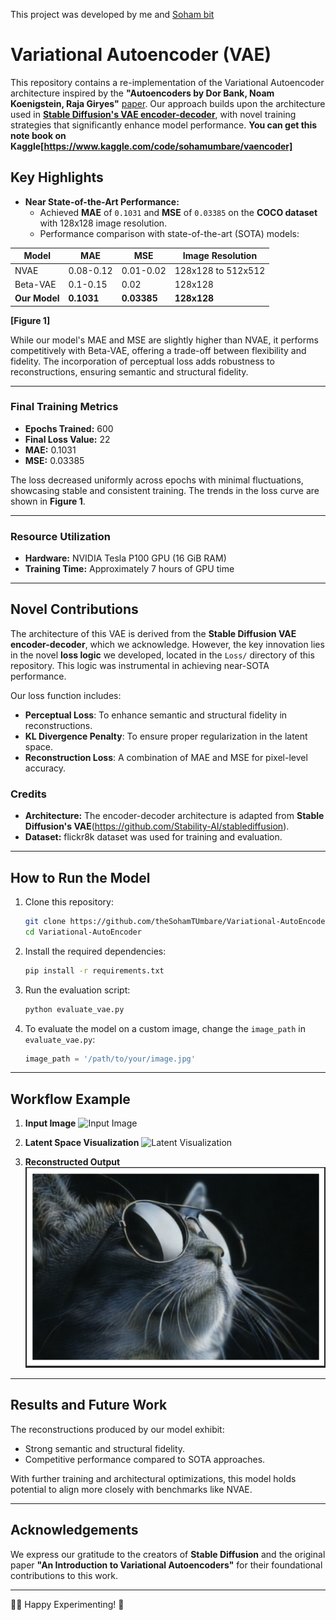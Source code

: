 This project was developed by me and [Soham bit](https://github.com/bit-soham)

# Variational Autoencoder (VAE)

This repository contains a re-implementation of the Variational Autoencoder architecture inspired by the **"Autoencoders by Dor Bank, Noam Koenigstein, Raja Giryes"** [paper](https://arxiv.org/abs/2003.05991). Our approach builds upon the architecture used in [**Stable Diffusion's VAE encoder-decoder**](https://github.com/Stability-AI/stablediffusion), with novel training strategies that significantly enhance model performance. **You can get this note book on Kaggle[https://www.kaggle.com/code/sohamumbare/vaencoder]**

## Key Highlights

- **Near State-of-the-Art Performance:**
  - Achieved **MAE** of `0.1031` and **MSE** of `0.03385` on the **COCO dataset** with 128x128 image resolution.
  - Performance comparison with state-of-the-art (SOTA) models:

| Model       | MAE       | MSE       | Image Resolution |
|-------------|-----------|-----------|------------------|
| NVAE        | 0.08-0.12 | 0.01-0.02 | 128x128 to 512x512 |
| Beta-VAE    | 0.1-0.15  | 0.02      | 128x128          |
| **Our Model** | **0.1031** | **0.03385** | **128x128**      |

**[Figure 1]**

While our model's MAE and MSE are slightly higher than NVAE, it performs competitively with Beta-VAE, offering a trade-off between flexibility and fidelity. The incorporation of perceptual loss adds robustness to reconstructions, ensuring semantic and structural fidelity.

---

### Final Training Metrics

- **Epochs Trained:** 600
- **Final Loss Value:** 22
- **MAE:** 0.1031
- **MSE:** 0.03385

The loss decreased uniformly across epochs with minimal fluctuations, showcasing stable and consistent training. The trends in the loss curve are shown in **Figure 1**.

---

### Resource Utilization

- **Hardware:** NVIDIA Tesla P100 GPU (16 GiB RAM)
- **Training Time:** Approximately 7 hours of GPU time

---

## Novel Contributions

The architecture of this VAE is derived from the **Stable Diffusion VAE encoder-decoder**, which we acknowledge. However, the key innovation lies in the novel **loss logic** we developed, located in the `Loss/` directory of this repository. This logic was instrumental in achieving near-SOTA performance.

Our loss function includes:
- **Perceptual Loss**: To enhance semantic and structural fidelity in reconstructions.
- **KL Divergence Penalty**: To ensure proper regularization in the latent space.
- **Reconstruction Loss**: A combination of MAE and MSE for pixel-level accuracy.

### Credits

- **Architecture:** The encoder-decoder architecture is adapted from **Stable Diffusion's VAE**(https://github.com/Stability-AI/stablediffusion).
- **Dataset:** flickr8k dataset was used for training and evaluation.

---

## How to Run the Model

1. Clone this repository:
   ```bash
   git clone https://github.com/theSohamTUmbare/Variational-AutoEncoder.git
   cd Variational-AutoEncoder
   ```

2. Install the required dependencies:
   ```bash
   pip install -r requirements.txt
   ```

3. Run the evaluation script:
   ```bash
   python evaluate_vae.py
   ```

4. To evaluate the model on a custom image, change the `image_path` in `evaluate_vae.py`:
   ```python
   image_path = '/path/to/your/image.jpg'
   ```

---

## Workflow Example

1. **Input Image**
   ![Input Image](results/input_image_to_the_model.jpg)

2. **Latent Space Visualization**
   ![Latent Visualization](results/Latent_4dim_image.jpg)

3. **Reconstructed Output**
   ![Reconstructed Image](results/output_we_got.png)

---

## Results and Future Work

The reconstructions produced by our model exhibit:
- Strong semantic and structural fidelity.
- Competitive performance compared to SOTA approaches.

With further training and architectural optimizations, this model holds potential to align more closely with benchmarks like NVAE.

---

## Acknowledgements

We express our gratitude to the creators of **Stable Diffusion** and the original paper **"An Introduction to Variational Autoencoders"** for their foundational contributions to this work.

---

🧑‍💻 Happy Experimenting! 🔬
